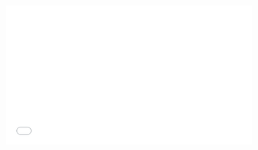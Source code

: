 <div style="text-align: center"><iframe width="560" height="315" src="//www.youtube.com/embed/krYUD6mJZbU" frameborder="0" allowfullscreen></iframe></div>
